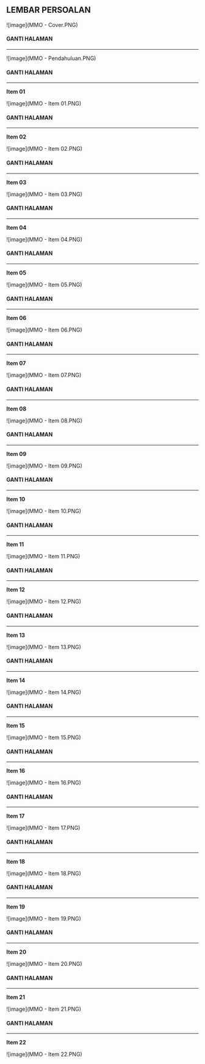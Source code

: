 ## LEMBAR PERSOALAN

![image](MMO - Cover.PNG)

#### GANTI HALAMAN
-----------------------

![image](MMO - Pendahuluan.PNG)

#### GANTI HALAMAN
-----------------------

**Item 01**

![image](MMO - Item 01.PNG)

#### GANTI HALAMAN
-----------------------

**Item 02**

![image](MMO - Item 02.PNG)

#### GANTI HALAMAN
-----------------------

**Item 03**

![image](MMO - Item 03.PNG)

#### GANTI HALAMAN
-----------------------

**Item 04**

![image](MMO - Item 04.PNG)

#### GANTI HALAMAN
-----------------------

**Item 05**

![image](MMO - Item 05.PNG)

#### GANTI HALAMAN
-----------------------

**Item 06**

![image](MMO - Item 06.PNG)

#### GANTI HALAMAN
-----------------------

**Item 07**

![image](MMO - Item 07.PNG)

#### GANTI HALAMAN
-----------------------

**Item 08**

![image](MMO - Item 08.PNG)

#### GANTI HALAMAN
-----------------------

**Item 09**

![image](MMO - Item 09.PNG)

#### GANTI HALAMAN
-----------------------

**Item 10**

![image](MMO - Item 10.PNG)

#### GANTI HALAMAN
-----------------------

**Item 11**

![image](MMO - Item 11.PNG)

#### GANTI HALAMAN
-----------------------

**Item 12**

![image](MMO - Item 12.PNG)

#### GANTI HALAMAN
-----------------------

**Item 13**

![image](MMO - Item 13.PNG)

#### GANTI HALAMAN
-----------------------

**Item 14**

![image](MMO - Item 14.PNG)

#### GANTI HALAMAN
-----------------------

**Item 15**

![image](MMO - Item 15.PNG)

#### GANTI HALAMAN
-----------------------

**Item 16**

![image](MMO - Item 16.PNG)

#### GANTI HALAMAN
-----------------------

**Item 17**

![image](MMO - Item 17.PNG)

#### GANTI HALAMAN
-----------------------

**Item 18**

![image](MMO - Item 18.PNG)

#### GANTI HALAMAN
-----------------------

**Item 19**

![image](MMO - Item 19.PNG)

#### GANTI HALAMAN
-----------------------

**Item 20**

![image](MMO - Item 20.PNG)

#### GANTI HALAMAN
-----------------------

**Item 21**

![image](MMO - Item 21.PNG)

#### GANTI HALAMAN
-----------------------

**Item 22**

![image](MMO - Item 22.PNG)
